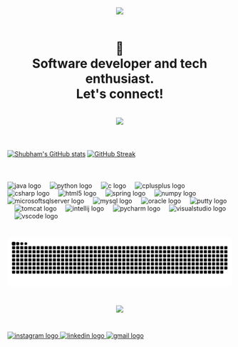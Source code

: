 <div align="center">
  <img src="https://i.giphy.com/l2Sq9JVIklU8OwCjK.webp" style="width: 600px; height: auto;">
</div>

<br>

###

<h1 align="center">👋<br>Software developer and tech enthusiast.<br>Let's connect!<br></h1>

<br>

<div align="center">
  <img src="https://visitor-badge.laobi.icu/badge?page_id=shubhamketkar7.shubhamketkar7" style="width: 100px; height: auto;">
</div>




###
<br>

[![Shubham's GitHub stats](https://github-readme-stats.vercel.app/api?username=shubhamketkar7&show_icons=true&theme=chartreuse-dark&hide_border=true)](https://github.com/anuraghazra/github-readme-stats)
[![GitHub Streak](https://streak-stats.demolab.com/?user=shubhamketkar7&theme=chartreuse-dark&hide_border=true)](https://git.io/streak-stats)

<br>

###

<div align="left">
  <img src="https://cdn.jsdelivr.net/gh/devicons/devicon/icons/java/java-original.svg" height="40" alt="java logo"  />
  <img width="12" />
  <img src="https://cdn.jsdelivr.net/gh/devicons/devicon/icons/python/python-original.svg" height="40" alt="python logo"  />
  <img width="12" />
  <img src="https://cdn.jsdelivr.net/gh/devicons/devicon/icons/c/c-original.svg" height="40" alt="c logo"  />
  <img width="12" />
  <img src="https://cdn.jsdelivr.net/gh/devicons/devicon/icons/cplusplus/cplusplus-original.svg" height="40" alt="cplusplus logo"  />
  <img width="12" />
  <img src="https://cdn.jsdelivr.net/gh/devicons/devicon/icons/csharp/csharp-original.svg" height="40" alt="csharp logo"  />
  <img width="12" />
  <img src="https://cdn.jsdelivr.net/gh/devicons/devicon/icons/html5/html5-original.svg" height="40" alt="html5 logo"  />
  <img width="12" />
  <img src="https://cdn.jsdelivr.net/gh/devicons/devicon/icons/spring/spring-original.svg" height="40" alt="spring logo"  />
  <img width="12" />
  <img src="https://cdn.jsdelivr.net/gh/devicons/devicon/icons/numpy/numpy-original.svg" height="40" alt="numpy logo"  />
  <img width="12" />
  <img src="https://cdn.jsdelivr.net/gh/devicons/devicon/icons/microsoftsqlserver/microsoftsqlserver-plain.svg" height="40" alt="microsoftsqlserver logo"  />
  <img width="12" />
  <img src="https://cdn.jsdelivr.net/gh/devicons/devicon/icons/mysql/mysql-original.svg" height="40" alt="mysql logo"  />
  <img width="12" />
  <img src="https://cdn.jsdelivr.net/gh/devicons/devicon/icons/oracle/oracle-original.svg" height="40" alt="oracle logo"  />
  <img width="12" />
  <img src="https://cdn.jsdelivr.net/gh/devicons/devicon/icons/putty/putty-original.svg" height="40" alt="putty logo"  />
  <img width="12" />
  <img src="https://cdn.jsdelivr.net/gh/devicons/devicon/icons/tomcat/tomcat-original.svg" height="40" alt="tomcat logo"  />
  <img width="12" />
  <img src="https://cdn.jsdelivr.net/gh/devicons/devicon/icons/intellij/intellij-original.svg" height="40" alt="intellij logo"  />
  <img width="12" />
  <img src="https://cdn.jsdelivr.net/gh/devicons/devicon/icons/pycharm/pycharm-original.svg" height="40" alt="pycharm logo"  />
  <img width="12" />
  <img src="https://cdn.jsdelivr.net/gh/devicons/devicon/icons/visualstudio/visualstudio-plain.svg" height="40" alt="visualstudio logo"  />
  <img width="12" />
  <img src="https://cdn.jsdelivr.net/gh/devicons/devicon/icons/vscode/vscode-original.svg" height="40" alt="vscode logo"  />
</div>

<br>

###

<img src="https://raw.githubusercontent.com/Platane/snk/output/github-contribution-grid-snake.svg" alt="Snake Animation">
  
###
<br>

<div align="center">
  <img src="https://media1.giphy.com/media/v1.Y2lkPTc5MGI3NjExYml1ZmMzMzlleW4zZGt2dXdwN2p5eXk2bWwxNWl6MTEycHpkZHZscSZlcD12MV9pbnRlcm5hbF9naWZfYnlfaWQmY3Q9Zw/3o6ZsYb0PfZ2ybnggE/giphy.gif" style="width: 600px; height: auto;">
<div>


###

<br>

<div align="left">
  <a href="https://www.instagram.com/shubhamketkar7/">
    <img src="https://img.shields.io/static/v1?message=Instagram&logo=instagram&label=&color=E4405F&logoColor=white&labelColor=&style=for-the-badge" height="35" alt="instagram logo"/>
  </a>
  <a href="https://in.linkedin.com/in/shubham-ketkar-46b632219">
    <img src="https://img.shields.io/static/v1?message=LinkedIn&logo=linkedin&label=&color=0077B5&logoColor=white&labelColor=&style=for-the-badge" height="35" alt="linkedin logo"  />
  </a>
  <a href="mailto:shubhamketkar.work@gmail.com">
    <img src="https://img.shields.io/static/v1?message=Gmail&logo=gmail&label=&color=D14836&logoColor=white&labelColor=&style=for-the-badge" height="35" alt="gmail logo"  />
  </a>
</div>
<br>

